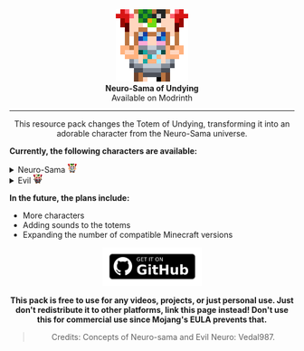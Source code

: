 <div align="center">
<a href="https://modrinth.com/resourcepack/neurosama-of-undying">
<img src="https://github.com/ami-amai/neurosama-of-undying/blob/main/icons/Neuro-Sama/Neuro-Sama.png?raw=true" alt="Logo" width="128" />
</a><center>
<b>Neuro-Sama of Undying</b><center>
Available on Modrinth

---

This resource pack changes the Totem of Undying, transforming it into an adorable character from the Neuro-Sama universe.<center>

<div align="left">

<b>Currently, the following characters are available:  </b>


<Details><summary>Neuro-Sama <img src="https://github.com/ami-amai/neurosama-of-undying/blob/main/icons/Neuro-Sama/Neuro-Sama.png?raw=true" alt="Neuro-Sama" width="16"/></summary>
<img src="https://github.com/ami-amai/neurosama-of-undying/blob/main/icons/Neuro-Sama/Neuro-Sama.png?raw=true" alt="Neuro-Sama" width="64"/> <img src="https://github.com/ami-amai/neurosama-of-undying/blob/main/icons/Neuro-Sama/Neuro-Sama-without-Vedal.png?raw=true" alt="Neuro-Sama" width="64"/> <img src="https://github.com/ami-amai/neurosama-of-undying/blob/main/icons/Neuro-Sama/Neuro-Sama-without-Red-Bows.png?raw=true" alt="Neuro-Sama" width="64"/> <img src="https://github.com/ami-amai/neurosama-of-undying/blob/main/icons/Neuro-Sama/Neuro-Sama-without-Acces.png?raw=true" alt="Neuro-Sama" width="64"/>
</Details>

<Details><summary> Evil <img src="https://github.com/ami-amai/neurosama-of-undying/blob/main/icons/Evil/Evil.png?raw=true" alt="Evil" width="16"/></summary>
<img src="https://github.com/ami-amai/neurosama-of-undying/blob/main/icons/Evil/Evil.png?raw=true" alt="Evil" width="64"/> <img src="https://github.com/ami-amai/neurosama-of-undying/blob/main/icons/Evil/Evil-without-Vedal.png?raw=true" alt="Evil" width="64"/> <img src="https://github.com/ami-amai/neurosama-of-undying/blob/main/icons/Evil/Evil-without-Red-Bows.png?raw=true" alt="Evil" width="64"/> <img src="https://github.com/ami-amai/neurosama-of-undying/blob/main/icons/Evil/Evil-without-Acces.png?raw=true" alt="Evil" width="64"/>
</Details>

<b>In the future, the plans include:</b><left>

- More characters
- Adding sounds to the totems
- Expanding the number of compatible Minecraft versions

<div align="center">
<a href="https://github.com/ami-amai/neurosama-of-undying/">
<img src="https://raw.githubusercontent.com/Kunzisoft/Github-badge/refs/heads/main/get-it-on-github.png" alt="drawing" width="175"/>
</a><center>

<b>This pack is free to use for any videos, projects, or just personal use. Just don't redistribute it to other platforms, link this page instead! Don't use this for commercial use since Mojang's EULA prevents that.</b>

> Credits: Concepts of Neuro-sama and Evil Neuro: Vedal987.
